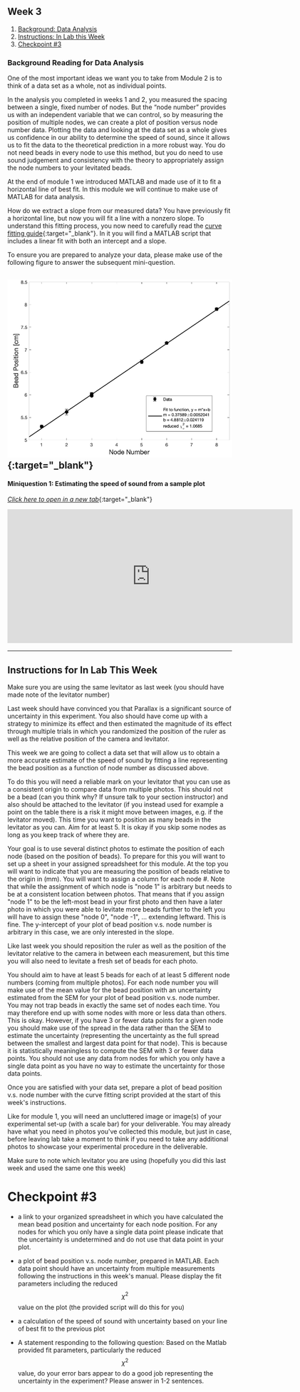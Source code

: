 ## Week 3

1. [Background: Data Analysis](#background-reading-for-data-analysis)
2. [Instructions: In Lab this Week](#instructions-for-in-lab-this-week)
3. [Checkpoint #3](#checkpoint-#3)

### Background Reading for Data Analysis
One of the most important ideas we want you to take from Module 2 is to think of a data set as a whole, not as individual points. 

In the analysis you completed in weeks 1 and 2, you measured the spacing between a single, fixed number of nodes. But the “node number” provides us with an independent variable that we can control, so by measuring the position of multiple nodes, we can create a plot of position versus node number data. Plotting the data and looking at the data set as a whole gives us confidence in our ability to determine the speed of sound, since it allows us to fit the data to the theoretical prediction in a more robust way. You do not need beads in every node to use this method, but you do need to use sound judgement and consistency with the theory to appropriately assign the node numbers to your levitated beads. 

At the end of module 1 we introduced MATLAB and made use of it to fit a horizontal line of best fit. In this module we will continue to make use of MATLAB for data analysis. 

How do we extract a slope from our measured data? You have previously fit a horizontal line, but now you will fit a line with a nonzero slope. To understand this fitting process, you now need to carefully read the [curve fitting guide](curve-fitting){:target="_blank"}. In it you will find a MATLAB script that includes a linear fit with both an intercept and a slope.

To ensure you are prepared to analyze your data, please make use of the following figure to answer the subsequent mini-question.

[![Image of sample data](images/sample_data-beads.png)](images/sample_data-beads.png){:target="_blank"}
----

#### Miniquestion 1: Estimating the speed of sound from a sample plot
[*Click here to open in a new tab*](https://docs.google.com/forms/d/e/1FAIpQLSdyYDI3QEI4FDsfW4d0M4krPmhwPUsgcYBsDG48WcajfMYhgg/viewform?usp=sf_link){:target="_blank"}

<iframe src="https://docs.google.com/forms/d/e/1FAIpQLSdyYDI3QEI4FDsfW4d0M4krPmhwPUsgcYBsDG48WcajfMYhgg/viewform?embedded=true" width="640" height="300" frameborder="0" marginheight="0" marginwidth="0">Loading…
</iframe>

-----

## Instructions for In Lab This Week

Make sure you are using the same levitator as last week (you should have made note of the levitator number)

Last week should have convinced you that Parallax is a significant source of uncertainty in this experiment. You also should have come up with a strategy to minimize its effect and then estimated the magnitude of its effect through multiple trials in which you randomized the position of the ruler as well as the relative position of the camera and levitator.

This week we are going to collect a data set that will allow us to obtain a more accurate estimate of the speed of sound by fitting a line representing the bead position as a function of node number as discussed above.

To do this you will need a reliable mark on your levitator that you can use as a consistent origin to compare data from multiple photos. This should not be a bead (can you think why? If unsure talk to your section instructor) and also should be attached to the levitator (if you instead used for example a point on the table there is a risk it might move between images, e.g. if the levitator moved). This time you want to position as many beads in the levitator as you can. Aim for at least 5. It is okay if you skip some nodes as long as you keep track of where they are. 

Your goal is to use several distinct photos to estimate the position of each node (based on the position of beads). To prepare for this you will want to set up a sheet in your assigned spreadsheet for this module. At the top you will want to indicate that you are measuring the position of beads relative to the origin in (mm). You will want to assign a column for each node #. Note that while the assignment of which node is "node 1" is arbitrary but needs to be at a consistent location between photos. That means that if you assign "node 1" to be the left-most bead in your first photo and then have a later photo in which you were able to levitate more beads further to the left you will have to assign these "node 0", "node -1", ... extending leftward. This is fine. The y-intercept of your plot of bead position v.s. node number is arbitrary in this case, we are only interested in the slope.

Like last week you should reposition the ruler as well as the position of the levitator relative to the camera in between each measurement, but this time you will also need to levitate a fresh set of beads for each photo.

You should aim to have at least 5 beads for each of at least 5 different node numbers (coming from multiple photos). For each node number you will make use of the mean value for the bead position with an uncertainty estimated from the SEM for your plot of bead position v.s. node number. You may not trap beads in exactly the same set of nodes each time. You may therefore end up with some nodes with more or less data than others. This is okay. However, if you have 3 or fewer data points for a given node you should make use of the spread in the data rather than the SEM to estimate the uncertainty (representing the uncertainty as the full spread between the smallest and largest data point for that node). This is because it is statistically meaningless to compute the SEM with 3 or fewer data points. You should not use any data from nodes for which you only have a single data point as you have no way to estimate the uncertainty for those data points.

Once you are satisfied with your data set, prepare a plot of bead position v.s. node number with the curve fitting script provided at the start of this week's instructions.

Like for module 1, you will need an uncluttered image or image(s) of your experimental set-up (with a scale bar) for your deliverable. You may already have what you need in photos you've collected this module, but just in case, before leaving lab take a moment to think if you need to take any additional photos to showcase your experimental procedure in the deliverable.

Make sure to note which levitator you are using (hopefully you did this last week and used the same one this week)

# Checkpoint #3

+ a link to your organized spreadsheet in which you have calculated the mean bead position and uncertainty for each node position. For any nodes for which you only have a single data point please indicate that the uncertainty is undetermined and do not use that data point in your plot. 

+ a plot of bead position v.s. node number, prepared in MATLAB. Each data point should have an uncertainty from multiple measurements following the instructions in this week's manual. Please display the fit parameters including the reduced $$\chi^2$$ value on the plot (the provided script will do this for you)

+ a calculation of the speed of sound with uncertainty based on your line of best fit to the previous plot

+ A statement responding to the following question: Based on the Matlab provided fit parameters, particularly the reduced $$\chi^2$$ value, do your error bars appear to do a good job representing the uncertainty in the experiment? Please answer in 1-2 sentences.








